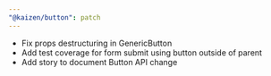 ```yaml
---
"@kaizen/button": patch
---
```


- Fix props destructuring in GenericButton
- Add test coverage for form submit using button outside of parent
- Add story to document Button API change
